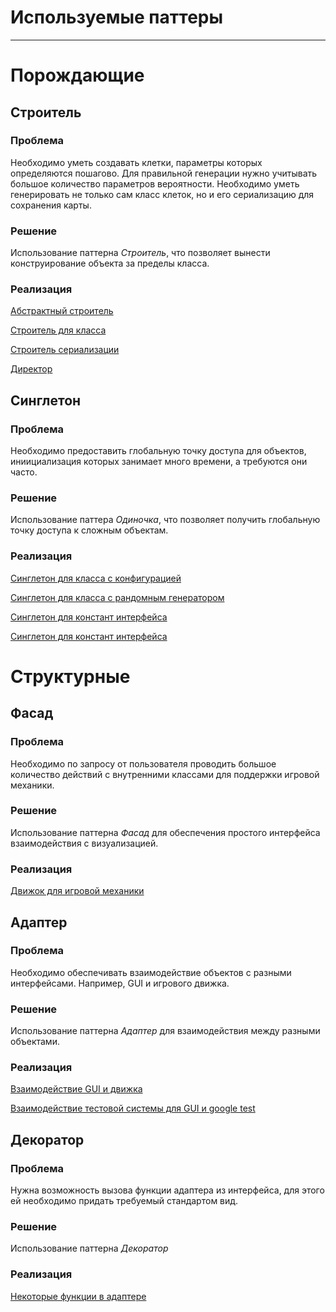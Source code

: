 # Используемые паттеры

---
# Порождающие
## Строитель
### Проблема
Необходимо уметь создавать клетки, параметры которых определяются пошагово. Для правильной генерации
нужно учитывать большое количество параметров вероятности. Необходимо уметь генерировать не только
сам класс клеток, но и его сериализацию для сохранения карты.
### Решение
Использование паттерна *Строитель*, что позволяет вынести конструирование объекта за пределы класса.
### Реализация
[Абстрактный строитель](../src/Map/AbstractCellTypeBuilder.h)

[Строитель для класса](../src/Map/CellTypeBuilder.h)

[Строитель сериализации](../src/Map/CellTypeJSONRepresentationBuilder.h)

[Директор](../src/Map/CellTypeDirector.h)

## Синглетон
### Проблема
Необходимо предоставить глобальную точку доступа для объектов, иниициализация которых занимает много
времени, а требуются они часто.
### Решение
Использование паттера *Одиночка*, что позволяет получить глобальную точку доступа к сложным объектам.
### Реализация
[Синглетон для класса с конфигурацией](../src/util/Config.h)

[Синглетон для класса с рандомным генератором](../src/util/Random.h)

[Синглетон для констант интерфейса](../resources/string/string.qml)

[Синглетон для констант интерфейса](../resources/colors/light.qml)

# Структурные
## Фасад
### Проблема
Необходимо по запросу от пользователя проводить большое количество действий с внутренними классами
для поддержки игровой механики.
### Решение
Использование паттерна *Фасад* для обеспечения простого интерфейса взаимодействия с визуализацией.
### Реализация
[Движок для игровой механики](../src/Engine/GameEngine.h)

## Адаптер
### Проблема
Необходимо обеспечивать взаимодействие объектов с разными интерфейсами. Например, GUI и игрового движка.
### Решение
Использование паттерна *Адаптер* для взаимодействия между разными объектами.
### Реализация
[Взаимодействие GUI и движка](../gui/Interface/Gui.h)

[Взаимодействие тестовой системы для GUI и google test](../gui/Test/guiTest.cpp)

## Декоратор
### Проблема
Нужна возможность вызова функции адаптера из интерфейса, для этого ей необходимо придать требуемый стандартом вид.
### Решение
Использование паттерна *Декоратор*
### Реализация
[Некоторые функции в адаптере](../gui/Interface/Gui.h)

